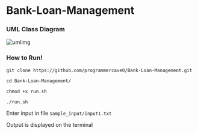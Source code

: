 # Bank-Loan-Management

### UML Class Diagram

![umlimg](https://github.com/programmercave0/Bank-Loan-Management/blob/main/images/uml.png)

### How to Run!

```
git clone https://github.com/programmercave0/Bank-Loan-Management.git

cd Bank-Loan-Management/

chmod +x run.sh

./run.sh
```

Enter input in file `sample_input/input1.txt`

Output is displayed on the terminal
